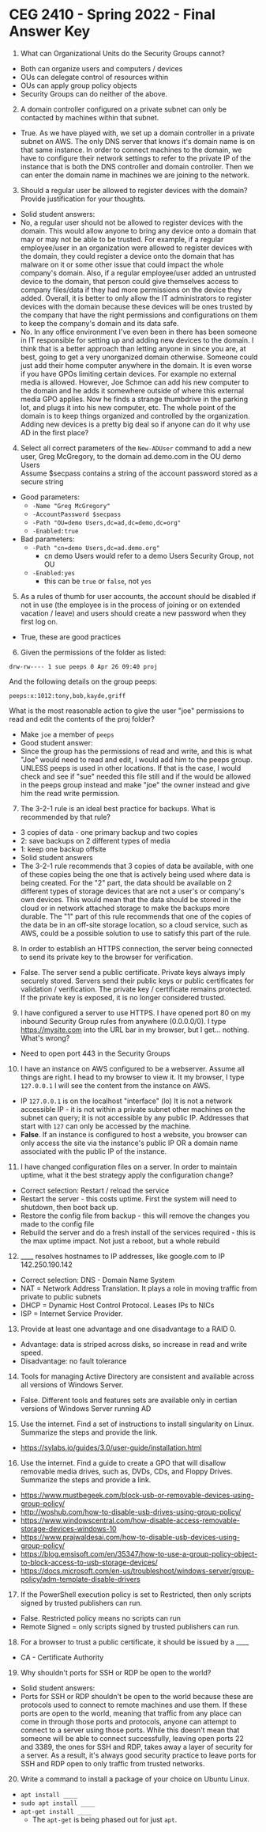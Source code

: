 # CEG 2410 - Spring 2022 - Final Answer Key

1. What can Organizational Units do the Security Groups cannot?

- Both can organize users and computers / devices
- OUs can delegate control of resources within
- OUs can apply group policy objects
- Security Groups can do neither of the above.

2. A domain controller configured on a private subnet can only be contacted by machines within that subnet.

- True. As we have played with, we set up a domain controller in a private subnet on AWS. The only DNS server that knows it's domain name is on that same instance. In order to connect machines to the domain, we have to configure their network settings to refer to the private IP of the instance that is both the DNS controller and domain controller. Then we can enter the domain name in machines we are joining to the network.

3. Should a regular user be allowed to register devices with the domain? Provide justification for your thoughts.

- Solid student answers:
- No, a regular user should not be allowed to register devices with the domain. This would allow anyone to bring any device onto a domain that may or may not be able to be trusted. For example, if a regular employee/user in an organization were allowed to register devices with the domain, they could register a device onto the domain that has malware on it or some other issue that could impact the whole company's domain. Also, if a regular employee/user added an untrusted device to the domain, that person could give themselves access to company files/data if they had more permissions on the device they added. Overall, it is better to only allow the IT administrators to register devices with the domain because these devices will be ones trusted by the company that have the right permissions and configurations on them to keep the company's domain and its data safe.
- No. In any office environment I've even been in there has been someone in IT responsible for setting up and adding new devices to the domain. I think that is a better approach than letting anyone in since you are, at best, going to get a very unorganized domain otherwise. Someone could just add their home computer anywhere in the domain. It is even worse if you have GPOs limiting certain devices. For example no external media is allowed. However, Joe Schmoe can add his new computer to the domain and he adds it somewhere outside of where this external media GPO applies. Now he finds a strange thumbdrive in the parking lot, and plugs it into his new computer, etc. The whole point of the domain is to keep things organized and controlled by the organization. Adding new devices is a pretty big deal so if anyone can do it why use AD in the first place?

4. Select all correct parameters of the `New-ADUser` command to add a new user, Greg McGregory, to the domain ad.demo.com in the OU demo Users  
   Assume $secpass contains a string of the account password stored as a secure string

- Good parameters:
  - `-Name "Greg McGregory"`
  - `-AccountPassword $secpass`
  - `-Path "OU=demo Users,dc=ad,dc=demo,dc=org"`
  - `-Enabled:true`
- Bad parameters:
  - `-Path "cn=demo Users,dc=ad.demo.org"`
    - cn demo Users would refer to a demo Users Security Group, not OU
  - `-Enabled:yes`
    - this can be `true` or `false`, not `yes`

5. As a rules of thumb for user accounts, the account should be disabled if not in use (the employee is in the process of joining or on extended vacation / leave) and users should create a new password when they first log on.

- True, these are good practices

6. Given the permissions of the folder as listed:

```
drw-rw---- 1 sue peeps 0 Apr 26 09:40 proj
```

And the following details on the group peeps:

```
peeps:x:1012:tony,bob,kayde,griff
```

What is the most reasonable action to give the user "joe" permissions to read and edit the contents of the proj folder?

- Make `joe` a member of `peeps`
- Good student answer:
- Since the group has the permissions of read and write, and this is what "Joe" would need to read and edit, I would add him to the peeps group. UNLESS peeps is used in other locations. If that is the case, I would check and see if "sue" needed this file still and if the would be allowed in the peeps group instead and make "joe" the owner instead and give him the read write permission.

7. The 3-2-1 rule is an ideal best practice for backups. What is recommended by that rule?

- 3 copies of data - one primary backup and two copies
- 2: save backups on 2 different types of media
- 1: keep one backup offsite
- Solid student answers
- The 3-2-1 rule recommends that 3 copies of data be available, with one of these copies being the one that is actively being used where data is being created. For the "2" part, the data should be available on 2 different types of storage devices that are not a user's or company's own devices. This would mean that the data should be stored in the cloud or in network attached storage to make the backups more durable. The "1" part of this rule recommends that one of the copies of the data be in an off-site storage location, so a cloud service, such as AWS, could be a possible solution to use to satisfy this part of the rule.

8. In order to establish an HTTPS connection, the server being connected to send its private key to the browser for verification.

- False. The server send a public certificate. Private keys always imply securely stored. Servers send their public keys or public certificates for validation / verification. The private key / certificate remains protected. If the private key is exposed, it is no longer considered trusted.

9. I have configured a server to use HTTPS. I have opened port 80 on my inbound Security Group rules from anywhere (0.0.0.0/0). I type https://mysite.com into the URL bar in my browser, but I get... nothing. What's wrong?

- Need to open port 443 in the Security Groups

10. I have an instance on AWS configured to be a webserver. Assume all things are right. I head to my browser to view it. It my browser, I type `127.0.0.1`
    I will see the content from the instance on AWS.

- IP `127.0.0.1` is on the localhost "interface" (lo) It is not a network accessible IP - it is not within a private subnet other machines on the subnet can query; it is not accessible by any public IP. Addresses that start with `127` can only be accessed by the machine.
- **False**. If an instance is configured to host a website, you browser can only access the site via the instance's public IP OR a domain name associated with the public IP of the instance.

11. I have changed configuration files on a server. In order to maintain uptime, what it the best strategy apply the configuration change?

- Correct selection: Restart / reload the service
- Restart the server - this costs uptime. First the system will need to shutdown, then boot back up.
- Restore the config file from backup - this will remove the changes you made to the config file
- Rebuild the server and do a fresh install of the services required - this is the max uptime impact. Not just a reboot, but a whole rebuild

12. \_\_\_\_ resolves hostnames to IP addresses, like google.com to IP 142.250.190.142

- Correct selection: DNS - Domain Name System
- NAT = Network Address Translation. It plays a role in moving traffic from private to public subnets
- DHCP = Dynamic Host Control Protocol. Leases IPs to NICs
- ISP = Internet Service Provider.

13. Provide at least one advantage and one disadvantage to a RAID 0.

- Advantage: data is striped across disks, so increase in read and write speed.
- Disadvantage: no fault tolerance

14. Tools for managing Active Directory are consistent and available across all versions of Windows Server.

- False. Different tools and features sets are available only in certian versions of Windows Server running AD

15. Use the internet. Find a set of instructions to install singularity on Linux. Summarize the steps and provide the link.

- https://sylabs.io/guides/3.0/user-guide/installation.html

16. Use the internet. Find a guide to create a GPO that will disallow removable media drives, such as, DVDs, CDs, and Floppy Drives. Summarize the steps and provide a link.

- https://www.mustbegeek.com/block-usb-or-removable-devices-using-group-policy/
- http://woshub.com/how-to-disable-usb-drives-using-group-policy/
- https://www.windowscentral.com/how-disable-access-removable-storage-devices-windows-10
- https://www.prajwaldesai.com/how-to-disable-usb-devices-using-group-policy/
- https://blog.emsisoft.com/en/35347/how-to-use-a-group-policy-object-to-block-access-to-usb-storage-devices/
- https://docs.microsoft.com/en-us/troubleshoot/windows-server/group-policy/adm-template-disable-drivers

17. If the PowerShell execution policy is set to Restricted, then only scripts signed by trusted publishers can run.

- False. Restricted policy means no scripts can run
- Remote Signed = only scripts signed by trusted publishers can run.

18. For a browser to trust a public certificate, it should be issued by a \_\_\_\_

- CA - Certificate Authority

19. Why shouldn't ports for SSH or RDP be open to the world?

- Solid student answers:
- Ports for SSH or RDP shouldn't be open to the world because these are protocols used to connect to remote machines and use them. If these ports are open to the world, meaning that traffic from any place can come in through those ports and protocols, anyone can attempt to connect to a server using those ports. While this doesn't mean that someone will be able to connect successfully, leaving open ports 22 and 3389, the ones for SSH and RDP, takes away a layer of security for a server. As a result, it's always good security practice to leave ports for SSH and RDP open to only traffic from trusted networks.

20. Write a command to install a package of your choice on Ubuntu Linux.

- `apt install ____`
- `sudo apt install ____`
- `apt-get install ____`
  - The `apt-get` is being phased out for just `apt`.
